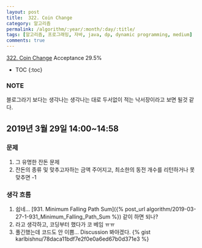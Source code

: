 ```yaml
---
layout: post
title:  322. Coin Change
category: 알고리즘
permalink: /algorithm/:year/:month/:day/:title/
tags: [알고리즘, 프로그래밍, 자바, java, dp, dynamic programming, medium]
comments: true
---
```

[322. Coin Change](https://leetcode.com/problems/coin-change/)
Acceptance 29.5%

* TOC
{:toc}

### NOTE
블로그라기 보다는 생각나는 생각나는 대로 두서없이 적는 낙서장이라고 보면 될것 같다.

## 2019년 3월 29일 14:00~14:58
### 문제
1. 그 유명한 잔돈 문제
2. 잔돈의 종류 및 맞추고자하는 금액 주어지고, 최소한의 동전 개수를 리턴하거나 못맞추면 -1

### 생각 흐름
1. 쉽네... [931. Minimum Falling Path Sum]({% post_url algorithm/2019-03-27-1-931_Minimum_Falling_Path_Sum %}) 같이 하면 되나?
2. 라고 생각하고, 코딩부터 했다가 코 베임 ㅠㅠ
3. 풀긴했는데 코드도 안 이쁨... Discussion 봐야겠다.
{% gist karlbishnu/78daca11bdf7e2f0e0a6ed67b0d371e3 %}
